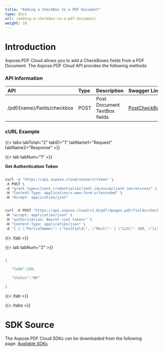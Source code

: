 ```yaml
---
title: "Adding a CheckBox to a PDF Document"
type: docs
url: /adding-a-checkbox-to-a-pdf-document/
weight: 10
---
```


# **Introduction**
Aspose.PDF Cloud allows you to add a CheckBoxes fields from a PDF Document. The Aspose.PDF Cloud API provides the following methods
### **API Information**

|**API**|**Type**|**Description**|**Swagger Link**|
| :- | :- | :- | :- |
|/pdf/{name}/fields/checkbox|POST|Post Document TextBox fields|[PostCheckBoxFields](https://apireference.aspose.cloud/pdf/#/Fields/PostCheckBoxFields)|
### **cURL Example**
{{< tabs tabTotal="2" tabID="1" tabName1="Request" tabName2="Response" >}}

{{< tab tabNum="1" >}}

**Get Authentication Token**

```java

curl -v "https://api.aspose.cloud/connect/token" \
-X POST \
-d "grant_type=client_credentials&client_id=xxxx&client_secret=xxxx" \
-H "Content-Type: application/x-www-form-urlencoded" \
-H "Accept: application/json"

```

```java

curl -X POST "https://api.aspose.cloud/v3.0/pdf/4pages.pdf/fields/checkbox" \
-H "accept: application/json" \
-H "authorization: Bearer <jwt token>" \
-H "Content-Type: application/json" \
-d "[ { \"PartialName\": \"testField\", \"Rect\": { \"LLX\": 100, \"LLY\": 100, \"URX\": 200, \"URY\": 200 }, \"PageIndex\": 1, \"IsGroup\": false, \"Color\": { \"A\": 255, \"R\": 255, \"G\": 0, \"B\": 0 }, \"Highlighting\": \"None\", \"HorizontalAlignment\": \"None\", \"VerticalAlignment\": \"None\", \"Style\": \"Cross\", \"Checked\": true, \"ExportValue\": \"true\" }, { \"PartialName\": \"testField1\", \"Rect\": { \"LLX\": 200, \"LLY\": 200, \"URX\": 400, \"URY\": 400 }, \"PageIndex\": 1, \"IsGroup\": false, \"Color\": { \"A\": 255, \"R\": 0, \"G\": 255, \"B\": 0 }, \"Highlighting\": \"None\", \"HorizontalAlignment\": \"None\", \"VerticalAlignment\": \"None\", \"Style\": \"Diamond\", \"Checked\": false, \"ExportValue\": \"false\" }]"

```

{{< /tab >}}

{{< tab tabNum="2" >}}

```java

{

   "Code":200,

   "Status":"OK"

}

```

{{< /tab >}}

{{< /tabs >}}
# **SDK Source**
The Aspose.PDF Cloud SDKs can be downloaded from the following page: [Available SDKs](/available-sdks/)
